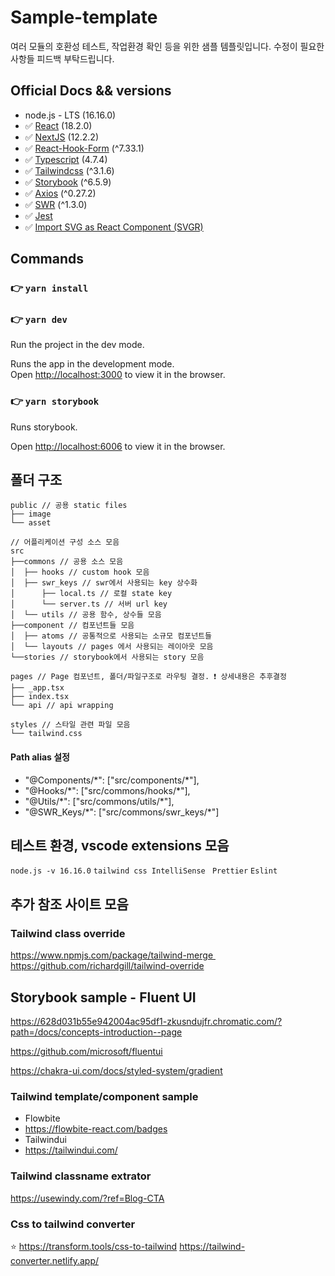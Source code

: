 # Sample-template

여러 모듈의 호환성 테스트, 작업환경 확인 등을 위한 샘플 템플릿입니다.
수정이 필요한 사항들 피드백 부탁드립니다.

## Official Docs && versions

- node.js - LTS (16.16.0)
- ✅ [React](https://ko.reactjs.org/) (18.2.0)
- ✅ [NextJS](https://nextjs.org/) (12.2.2)
- ✅ [React-Hook-Form](https://react-hook-form.com/) (^7.33.1)
- ✅ [Typescript](https://www.typescriptlang.org/) (4.7.4)
- ✅ [Tailwindcss](https://www.tailwindcss.com) (^3.1.6)
- ✅ [Storybook](https://storybook.js.org/) (^6.5.9)
- ✅ [Axios](https://axios-http.com/kr/docs/api_intro) (^0.27.2)
- ✅ [SWR](https://swr.vercel.app/ko) (^1.3.0)
- ✅ [Jest](https://jestjs.io/)
- ✅ [Import SVG as React Component (SVGR)](https://react-svgr.com/)

## Commands

### 👉 `yarn install`

### 👉 `yarn dev`

Run the project in the dev mode.

Runs the app in the development mode.\
Open [http://localhost:3000](http://localhost:3000) to view it in the browser.

### 👉 `yarn storybook`

Runs storybook.

Open [http://localhost:6006](http://localhost:6006) to view it in the browser.

## 폴더 구조

```
public // 공용 static files
├── image
└── asset

// 어플리케이션 구성 소스 모음
src
├──commons // 공용 소스 모음
│  ├── hooks // custom hook 모음
│  ├── swr_keys // swr에서 사용되는 key 상수화
│      ├── local.ts // 로컬 state key
│      └── server.ts // 서버 url key
│  └── utils // 공용 함수, 상수들 모음
├──component // 컴포넌트들 모음
│  ├── atoms // 공통적으로 사용되는 소규모 컴포넌트들
│  └── layouts // pages 에서 사용되는 레이아웃 모음
└──stories // storybook에서 사용되는 story 모음

pages // Page 컴포넌트, 폴더/파일구조로 라우팅 결정. ❗ 상세내용은 추후결정
├── _app.tsx
├── index.tsx
└── api // api wrapping

styles // 스타일 관련 파일 모음
└── tailwind.css

```

#### Path alias 설정

- "@Components/\*": ["src/components/*"],
- "@Hooks/\*": ["src/commons/hooks/*"],
- "@Utils/\*": ["src/commons/utils/*"],
- "@SWR_Keys/\*": ["src/commons/swr_keys/*"]

## 테스트 환경, vscode extensions 모음

`node.js -v 16.16.0`
`tailwind css IntelliSense `
`Prettier`
`Eslint`

## 추가 참조 사이트 모음

### Tailwind class override

https://www.npmjs.com/package/tailwind-merge https://github.com/richardgill/tailwind-override

## Storybook sample - Fluent UI

https://628d031b55e942004ac95df1-zkusndujfr.chromatic.com/?path=/docs/concepts-introduction--page

https://github.com/microsoft/fluentui

https://chakra-ui.com/docs/styled-system/gradient

### Tailwind template/component sample

- Flowbite
- https://flowbite-react.com/badges
- Tailwindui
- https://tailwindui.com/

### Tailwind classname extrator

https://usewindy.com/?ref=Blog-CTA

### Css to tailwind converter

⭐️ https://transform.tools/css-to-tailwind
https://tailwind-converter.netlify.app/

<!-- ### 👉 `yarn test`

Launches the test runner in the interactive watch mode.\
See the section about [running tests](https://facebook.github.io/create-react-app/docs/running-tests) for more information.

> If you get an error that contained this line:

Use this command:

`brew install watchman`

### 👉`yarn build`

Builds the app for production to the `.next` folder.\
It correctly bundles NextJS in production mode and optimizes the build for the best performance.

The build is minified and the filenames include the hashes.\
Your app is ready to be deployed! -->
